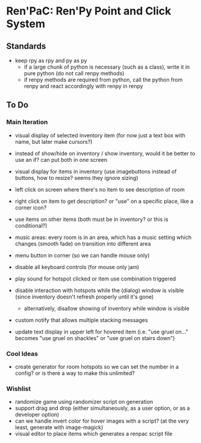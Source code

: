 # Ren'PaC: Ren'Py Point and Click System

## Standards

- keep rpy as rpy and py as py
    - if a large chunk of python is necessary (such as a class), write it in pure python (do not call renpy methods)
    - if renpy methods are required from python, call the python from renpy and react accordingly with renpy in renpy

## To Do

### Main Iteration

- visual display of selected inventory item (for now just a text box with name, but later make cursors?)
- instead of show/hide on inventory / show inventory, would it be better to use an if? can put both in one screen
- visual display for items in inventory (use imagebuttons instead of buttons, how to resize? seems they ignore sizing)
- left click on screen where there's no item to see description of room
- right click on item to get description? or "use" on a specific place, like a corner icon?
- use items on other items (both must be in inventory? or this is conditional?)
- music areas: every room is in an area, which has a music setting which changes (smooth fade) on transition into different area
- menu button in corner (so we can handle mouse only)
- disable all keyboard controls (for mouse only jam)
- play sound for hotspot clicked or item use combination triggered
- disable interaction with hotspots while the (dialog) window is visible (since inventory doesn't refresh properly until it's gone)
    - alternatively, disallow showing of inventory while window is visible

- custom notify that allows multiple stacking messages 
- update text display in upper left for hovered item 
    (i.e. "use gruel on..." becomes "use gruel on shackles" or "use gruel on stairs down")

### Cool Ideas

- create generator for room hotspots so we can set the number in a config? or is there a way to make this unlimited?

### Wishlist

- randomize game using randomizer script on generation
- support drag and drop (either simultaneously, as a user option, or as a developer option)
- can we handle invert color for hover images with a script? (at the very least, generate with image-magick)
- visual editor to place items which generates a renpac script file